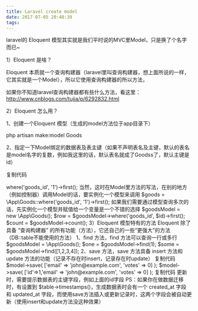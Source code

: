 ```yaml
---
title: Laravel create model
date: 2017-07-05 20:48:39
tags:
---
```

laravel的 Eloquent 模型其实就是我们平时说的MVC里Model，只是换了个名字而已~

 

1）Eloquent 是啥？

Eloquent 本质就一个查询构建器（laravel里叫查询构建器，想上面所说的一样，它其实就是一个Model），所以它使用查询构建器的所以方法，

如果你不知道laravel查询构建器都有些什么方法，看这里：http://www.cnblogs.com/tujia/p/6292832.html

 

2）Eloquent 怎么用？

1、创建一个Eloquent 模型（生成的model方法位于app目录下）

php artisan make:model Goods
 

2、指定一下Model绑定的数据表及表主键（如果不声明表名及主键，默认的表名是model名字的复数，例如我这里的话，默认表名就成了Goodss了，默认主键是id）

复制代码
<?php

namespace App;

use Illuminate\Database\Eloquent\Model;

class Goods extends Model
{
    protected $table         = "goods";
    protected $primaryKey     = "goods_id";
    //
}
复制代码
 

3、数据库操作的话，这按之前的查询构建器的写法来就行了，不过这里不再是用的 DB::table('table_name') 了，直接用$this就行了，例如：

$goods = $this->where('goods_id', '1')->first();
当然，这时在Model里方法的写法，在别的地方（例如控制器）调用Model的话，要实例化一个模型来调用

$goods = \App\Goods::where('goods_id', '1')->first();
如果我们需要通过模型查询多次的话，先实例化一个模型并赋值给一个变量是一个不错的选择

$goodsModel = new \App\Goods();
$row        = $goodsModel->where('goods_id', $id)->first();
$count      = $goodsModel->count();
 

3）Eloquent 模型特有的方法

Eloquent 除了具备 “查询构建器” 的所有功能（方法），它还自己的一些“更强大”的方法（DB::table不能使用的方法）

1、find 方法，find 方法可以查询一行或多行

$goodsModel = \App\Goods();
$one        = $goodsModel->find(1);
$some       = $goodsModel->find([1,2,3,4]);
 

2、save 方法，save 方法具备 insert 方法和 update 方法的功能（记录不存在时insert，记录存在时update）

复制代码
$model->save(
    ['email' => 'john@example.com', 'votes' => 0]
);

$model->save(
    ['id'=>1,'email' => 'john@example.com', 'votes' => 0]
);
复制代码
更新时，需要提示数据表的主键字段，例如上面的id字段

PS：如果你在做数据迁移时，有设置到 $table->timestamps()，生成数据表时会有一个 created_at 字段 和 updated_at 字段，而使用save方法插入或更新记录时，这两个字段会被自动更新（使用insert和update方法没这种效果）
